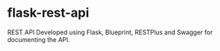# flask-rest-api
REST API Developed using Flask, Blueprint, RESTPlus and Swagger for documenting the API.

